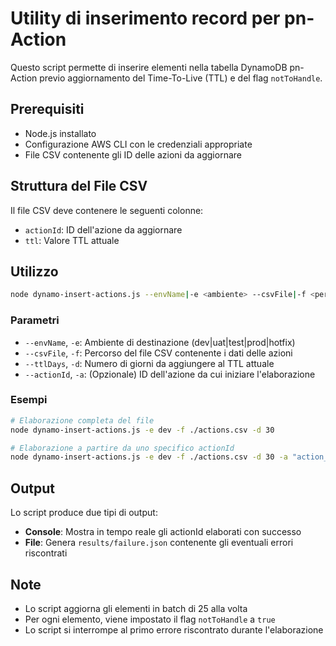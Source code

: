 # Utility di inserimento record per pn-Action

Questo script permette di inserire elementi nella tabella DynamoDB pn-Action previo aggiornamento del Time-To-Live (TTL) e del flag `notToHandle`.

## Prerequisiti

- Node.js installato
- Configurazione AWS CLI con le credenziali appropriate
- File CSV contenente gli ID delle azioni da aggiornare

## Struttura del File CSV

Il file CSV deve contenere le seguenti colonne:
- `actionId`: ID dell'azione da aggiornare
- `ttl`: Valore TTL attuale

## Utilizzo

```bash
node dynamo-insert-actions.js --envName|-e <ambiente> --csvFile|-f <percorso> --ttlDays|-d <giorni> [--actionId|-a <id>]
```

### Parametri

- `--envName`, `-e`: Ambiente di destinazione (dev|uat|test|prod|hotfix)
- `--csvFile`, `-f`: Percorso del file CSV contenente i dati delle azioni
- `--ttlDays`, `-d`: Numero di giorni da aggiungere al TTL attuale
- `--actionId`, `-a`: (Opzionale) ID dell'azione da cui iniziare l'elaborazione

### Esempi

```bash
# Elaborazione completa del file
node dynamo-insert-actions.js -e dev -f ./actions.csv -d 30

# Elaborazione a partire da uno specifico actionId
node dynamo-insert-actions.js -e dev -f ./actions.csv -d 30 -a "action_123"
```

## Output

Lo script produce due tipi di output:
- **Console**: Mostra in tempo reale gli actionId elaborati con successo
- **File**: Genera `results/failure.json` contenente gli eventuali errori riscontrati

## Note

- Lo script aggiorna gli elementi in batch di 25 alla volta
- Per ogni elemento, viene impostato il flag `notToHandle` a `true`
- Lo script si interrompe al primo errore riscontrato durante l'elaborazione
